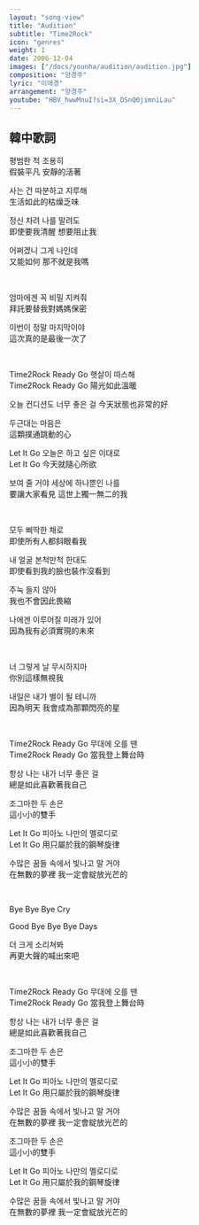 ```yaml
---
layout: "song-view"
title: "Audition"
subtitle: "Time2Rock"
icon: "genres"
weight: 1
date: 2006-12-04
images: ["/docs/younha/audition/audition.jpg"]
composition: "양경주"
lyric: "이애경"
arrangement: "양경주"
youtube: "HBV_hwwMnuI?si=3X_DSnQ0jimniLau"
---
```


## 韓中歌詞

평범한 척 조용히  
假裝平凡 安靜的活著  

사는 건 따분하고 지루해  
生活如此的枯燥乏味  

정신 차려 나를 말려도  
即使要我清醒 想要阻止我  

어쩌겠니 그게 나인데  
又能如何 那不就是我嗎  

<br>

엄마에겐 꼭 비밀 지켜줘  
拜託要替我對媽媽保密  

이번이 정말 마지막이야  
這次真的是最後一次了  

<br>

Time2Rock Ready Go 햇살이 따스해  
Time2Rock Ready Go 陽光如此溫暖  

오늘 컨디션도 너무 좋은 걸 
今天狀態也非常的好  

두근대는 마음은  
這顆撲通跳動的心  

Let It Go 오늘은 하고 싶은 이대로  
Let It Go 今天就隨心所欲  

보여 줄 거야 세상에 하나뿐인 나를  
要讓大家看見 這世上獨一無二的我  

<br>

모두 삐딱한 채로  
即使所有人都斜眼看我  

내 얼굴 본척만척 한대도  
即使看到我的臉也裝作沒看到  

주눅 들지 않아  
我也不會因此畏縮  

나에겐 이루어질 미래가 있어  
因為我有必須實現的未來  

<br>

너 그렇게 날 무시하지마  
你別這樣無視我  

내일은 내가 별이 될 테니까  
因為明天 我會成為那顆閃亮的星  

<br>

Time2Rock Ready Go 무대에 오를 땐  
Time2Rock Ready Go 當我登上舞台時  

항상 나는 내가 너무 좋은 걸  
總是如此喜歡著我自己  

조그마한 두 손은  
這小小的雙手  

Let It Go 피아노 나만의 멜로디로  
Let It Go 用只屬於我的鋼琴旋律  

수많은 꿈들 속에서 빛나고 말 거야  
在無數的夢裡 我一定會綻放光芒的  

<br>

Bye Bye Bye Cry  

Good Bye Bye Bye Days  

더 크게 소리쳐봐  
再更大聲的喊出來吧  

<br>

Time2Rock Ready Go 무대에 오를 땐  
Time2Rock Ready Go 當我登上舞台時  

항상 나는 내가 너무 좋은 걸  
總是如此喜歡著我自己  

조그마한 두 손은  
這小小的雙手  

Let It Go 피아노 나만의 멜로디로  
Let It Go 用只屬於我的鋼琴旋律  

수많은 꿈들 속에서 빛나고 말 거야  
在無數的夢裡 我一定會綻放光芒的  

조그마한 두 손은  
這小小的雙手  

Let It Go 피아노 나만의 멜로디로  
Let It Go 用只屬於我的鋼琴旋律  

수많은 꿈들 속에서 빛나고 말 거야  
在無數的夢裡 我一定會綻放光芒的  
